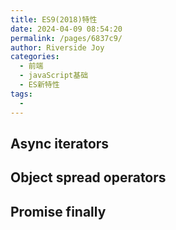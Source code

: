 ```yaml
---
title: ES9(2018)特性
date: 2024-04-09 08:54:20
permalink: /pages/6837c9/
author: Riverside Joy
categories:
  - 前端
  - javaScript基础
  - ES新特性
tags:
  - 
---
```


## Async iterators

## Object spread operators

## Promise finally
